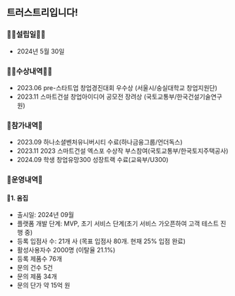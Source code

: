 ## 트러스트리입니다!
### 🙋‍♀️설립일🙋‍♀️
* 2024년 5월 30일

### 👩‍💻수상내역👩‍💻
* 2023.06 pre-스타트업 창업경진대회 우수상 (서울시/숭실대학교 창업지원단)
* 2023.11 스마트건설 창업아이디어 공모전 장려상 (국토교통부/한국건설기술연구원)

### 🍿참가내역🍿
* 2023.09 하나소셜벤처유니버시티 수료(하나금융그룹/언더독스)
* 2023.11 2023 스마트건설 엑스포 수상작 부스참여(국토교통부/한국토지주택공사)
* 2024.09 학생 창업유망300 성장트랙 수료(교육부/U300)

### 🧙운영내역🧙
#### 🌈1. 움집
* 출시일: 2024년 09월
* 플랫폼 개발 단계: MVP, 초기 서비스 단계(초기 서비스 가오픈하여 고객 테스트 진행 중)
* 등록 입점사 수: 21개 사 (목표 입점사 80개. 현재 25% 입점 완료)
* 활성사용자수 2000명 (이탈율 21.1%)
* 등록 제품수 76개
* 문의 건수 5건
* 문의 제품 34개
* 문의 단가 약 15억 원
